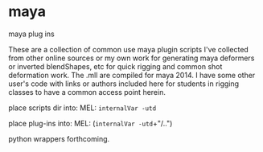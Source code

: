 maya
====

maya plug ins 

These are a collection of common use maya plugin scripts I've collected from other online sources or my own work for generating maya deformers or inverted blendShapes, etc for quick rigging and common shot deformation work. The .mll are compiled for maya 2014. I have some other user's code with links or authors included here for students in rigging classes to have a common access point herein.

place scripts dir into:
MEL: `internalVar -utd`

place plug-ins into:
MEL: (`internalVar -utd`+"/..")

python wrappers forthcoming.
